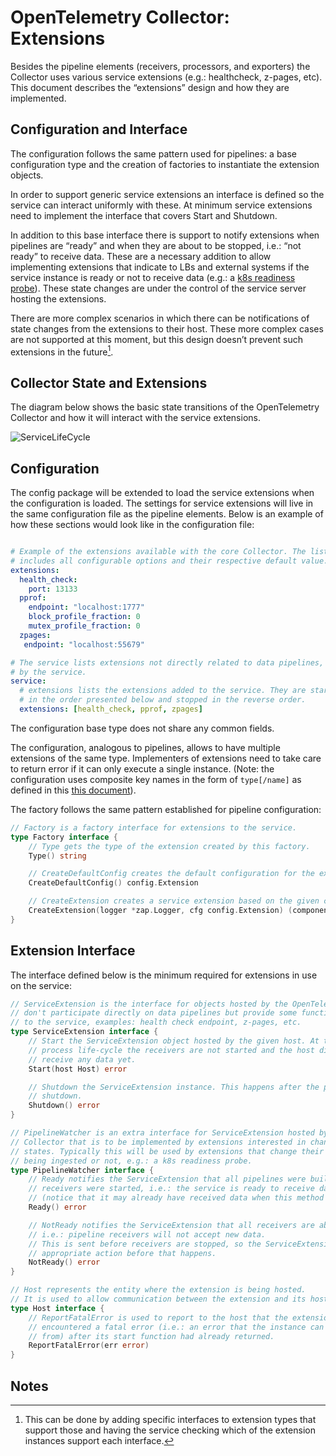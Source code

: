 # OpenTelemetry Collector: Extensions

Besides the pipeline elements (receivers, processors, and exporters) the Collector
uses various service extensions (e.g.: healthcheck, z-pages, etc).
This document describes the “extensions” design and how they are implemented.

## Configuration and Interface

The configuration follows the same pattern used for pipelines: a base
configuration type and the creation of factories to instantiate the extension
objects.

In order to support generic service extensions an interface is defined
so the service can interact uniformly with these. At minimum service extensions
need to implement the interface that covers Start and Shutdown.

In addition to this base interface there is support to notify extensions when
pipelines are “ready” and when they are about to be stopped, i.e.: “not ready”
to receive data. These are a necessary addition to allow implementing extensions
that indicate to LBs and external systems if the service instance is ready or
not to receive data
(e.g.: a [k8s readiness probe](https://kubernetes.io/docs/tasks/configure-pod-container/configure-liveness-readiness-probes/#define-readiness-probes)).
These state changes are under the control of the service server hosting
the extensions.

There are more complex scenarios in which there can be notifications of state
changes from the extensions to their host. These more complex cases are not
supported at this moment, but this design doesn’t prevent such extensions in the
future[^1].


## Collector State and Extensions

The diagram below shows the basic state transitions of the OpenTelemetry Collector
and how it will interact with the service extensions.

![ServiceLifeCycle](images/design-service-lifecycle.png)


## Configuration

The config package will be extended to load the service extensions when the
configuration is loaded. The settings for service extensions will live in the
same configuration file as the pipeline elements. Below is an example of how
these sections would look like in the configuration file:

```yaml

# Example of the extensions available with the core Collector. The list below
# includes all configurable options and their respective default value.
extensions:
  health_check:
    port: 13133
  pprof:
    endpoint: "localhost:1777"
    block_profile_fraction: 0
    mutex_profile_fraction: 0
  zpages:
   endpoint: "localhost:55679"

# The service lists extensions not directly related to data pipelines, but used
# by the service.
service:
  # extensions lists the extensions added to the service. They are started
  # in the order presented below and stopped in the reverse order.
  extensions: [health_check, pprof, zpages]
```

The configuration base type does not share any common fields.

The configuration, analogous to pipelines, allows to have multiple extensions of
the same type. Implementers of extensions need to take care to return error
if it can only execute a single instance. (Note: the configuration uses composite
key names in the form of `type[/name]`
as defined in this [this document](https://docs.google.com/document/d/1NeheFG7DmcUYo_h2vLtNRlia9x5wOJMlV4QKEK05FhQ/edit#)).

The factory follows the same pattern established for pipeline configuration:

```go
// Factory is a factory interface for extensions to the service.
type Factory interface {
    // Type gets the type of the extension created by this factory.
    Type() string

    // CreateDefaultConfig creates the default configuration for the extension.
    CreateDefaultConfig() config.Extension

    // CreateExtension creates a service extension based on the given config.
    CreateExtension(logger *zap.Logger, cfg config.Extension) (component.Extension, error)
}
```


## Extension Interface

The interface defined below is the minimum required for
extensions in use on the service:

```go
// ServiceExtension is the interface for objects hosted by the OpenTelemetry Collector that
// don't participate directly on data pipelines but provide some functionality
// to the service, examples: health check endpoint, z-pages, etc.
type ServiceExtension interface {
    // Start the ServiceExtension object hosted by the given host. At this point in the
    // process life-cycle the receivers are not started and the host did not
    // receive any data yet.
    Start(host Host) error

    // Shutdown the ServiceExtension instance. This happens after the pipelines were
    // shutdown.
    Shutdown() error
}

// PipelineWatcher is an extra interface for ServiceExtension hosted by the OpenTelemetry
// Collector that is to be implemented by extensions interested in changes to pipeline
// states. Typically this will be used by extensions that change their behavior if data is
// being ingested or not, e.g.: a k8s readiness probe.
type PipelineWatcher interface {
    // Ready notifies the ServiceExtension that all pipelines were built and the
    // receivers were started, i.e.: the service is ready to receive data
    // (notice that it may already have received data when this method is called).
    Ready() error

    // NotReady notifies the ServiceExtension that all receivers are about to be stopped,
    // i.e.: pipeline receivers will not accept new data.
    // This is sent before receivers are stopped, so the ServiceExtension can take any
    // appropriate action before that happens.
    NotReady() error
}

// Host represents the entity where the extension is being hosted.
// It is used to allow communication between the extension and its host.
type Host interface {
    // ReportFatalError is used to report to the host that the extension
    // encountered a fatal error (i.e.: an error that the instance can't recover
    // from) after its start function had already returned.
    ReportFatalError(err error)
}
```

## Notes

[^1]:
     This can be done by adding specific interfaces to extension types that support
     those and having the service checking which of the extension instances support
     each interface.

